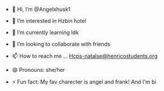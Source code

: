 - 👋 Hi, I’m @Angelxhusk1
- 👀 I’m interested in Hzbin hotel
- 🌱 I’m currently learning Idk
- 💞️ I’m looking to collaborate with friends

- 📫 How to reach me ... Hcps-natalse@henricostudents.org
- 😄 Pronouns:  she/her
- ⚡ Fun fact: My fav charecter is angel and frank! And I'm bi

<!---
Angelxhusk1/Angelxhusk1 is a ✨ special ✨ repository because its `README.md` (this file) appears on your GitHub profile.
You can click the Preview link to take a look at your changes.
--->
